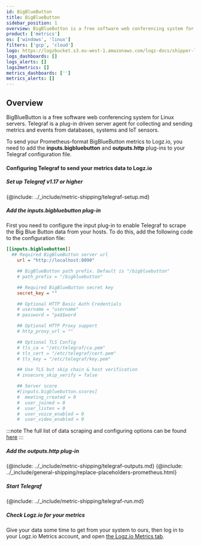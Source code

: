 ```yaml
---
id: BigBlueButton
title: BigBlueButton
sidebar_position: 1
overview: BigBlueButton is a free software web conferencing system for Linux servers. Telegraf is a plug-in driven server agent for collecting and sending metrics and events from databases, systems and IoT sensors.
product: ['metrics']
os: ['windows', 'linux']
filters: ['gcp', 'cloud']
logo: https://logzbucket.s3.eu-west-1.amazonaws.com/logz-docs/shipper-logos/aiven-logo.png
logs_dashboards: []
logs_alerts: []
logs2metrics: []
metrics_dashboards: ['']
metrics_alerts: []
---
```



## Overview

BigBlueButton is a free software web conferencing system for Linux servers. Telegraf is a plug-in driven server agent for collecting and sending metrics and events from databases, systems and IoT sensors.

To send your Prometheus-format BigBlueButton metrics to Logz.io, you need to add the **inputs.bigbluebutton** and **outputs.http** plug-ins to your Telegraf configuration file.

#### Configuring Telegraf to send your metrics data to Logz.io

 

##### Set up Telegraf v1.17 or higher

{@include: ../_include/metric-shipping/telegraf-setup.md}

##### Add the inputs.bigbluebutton plug-in

First you need to configure the input plug-in to enable Telegraf to scrape the Big Blue Button data from your hosts. To do this, add the following code to the configuration file:

``` ini
[[inputs.bigbluebutton]]
  ## Required BigBlueButton server url
	url = "http://localhost:8090"

	## BigBlueButton path prefix. Default is "/bigbluebutton"
	# path_prefix = "/bigbluebutton"

	## Required BigBlueButton secret key
	secret_key = ""

	## Optional HTTP Basic Auth Credentials
	# username = "username"
	# password = "pa$$word

	## Optional HTTP Proxy support
	# http_proxy_url = ""

	## Optional TLS Config
	# tls_ca = "/etc/telegraf/ca.pem"
	# tls_cert = "/etc/telegraf/cert.pem"
	# tls_key = "/etc/telegraf/key.pem"

	## Use TLS but skip chain & host verification
	# insecure_skip_verify = false

    ## Server score
	#[inputs.bigbluebutton.scores]
	#  meeting_created = 0
	#  user_joined = 0
	#  user_listen = 0
	#  user_voice_enabled = 0
	#  user_video_enabled = 0
```

:::note
The full list of data scraping and configuring options can be found [here](https://github.com/influxdata/telegraf/blob/master/CHANGELOG.md)
:::
 

##### Add the outputs.http plug-in
  
{@include: ../_include/metric-shipping/telegraf-outputs.md}
{@include: ../_include/general-shipping/replace-placeholders-prometheus.html}
	
##### Start Telegraf

{@include: ../_include/metric-shipping/telegraf-run.md}

##### Check Logz.io for your metrics

Give your data some time to get from your system to ours, then log in to your Logz.io Metrics account, and open [the Logz.io Metrics tab](https://app.logz.io/#/dashboard/metrics/).


 
